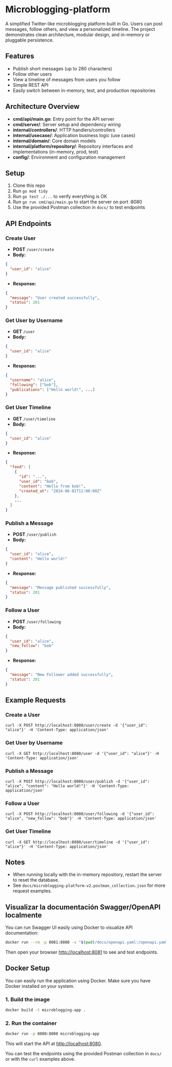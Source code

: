# Microblogging-platform

A simplified Twitter-like microblogging platform built in Go. Users can post messages, follow others, and view a personalized timeline. The project demonstrates clean architecture, modular design, and in-memory or pluggable persistence.

## Features
- Publish short messages (up to 280 characters)
- Follow other users
- View a timeline of messages from users you follow
- Simple REST API
- Easily switch between in-memory, test, and production repositories

## Architecture Overview
- **cmd/api/main.go**: Entry point for the API server
- **cmd/server/**: Server setup and dependency wiring
- **internal/controllers/**: HTTP handlers/controllers
- **internal/usecase/**: Application business logic (use cases)
- **internal/domain/**: Core domain models
- **internal/platform/repository/**: Repository interfaces and implementations (in-memory, prod, test)
- **config/**: Environment and configuration management

## Setup
1. Clone this repo
2. Run `go mod tidy`
3. Run `go test ./...` to verify everything is OK
4. Run `go run cmd/api/main.go` to start the server on port :8080
5. Use the provided Postman collection in `docs/` to test endpoints

## API Endpoints

### Create User
- **POST** `/user/create`
- **Body:**
```json
{
  "user_id": "alice"
}
```
- **Response:**
```json
{
  "message": "User created successfully",
  "status": 201
}
```

### Get User by Username
- **GET** `/user`
- **Body:**
```json
{
  "user_id": "alice"
}
```
- **Response:**
```json
{
  "username": "alice",
  "following": ["bob"],
  "publications": ["Hello world!", ...]
}
```

### Get User Timeline
- **GET** `/user/timeline`
- **Body:**
```json
{
  "user_id": "alice"
}
```
- **Response:**
```json
{
  "feed": [
    {
      "id": "...",
      "user_id": "bob",
      "content": "Hello from bob!",
      "created_at": "2024-06-01T12:00:00Z"
    },
    ...
  ]
}
```

### Publish a Message
- **POST** `/user/publish`
- **Body:**
```json
{
  "user_id": "alice",
  "content": "Hello world!"
}
```
- **Response:**
```json
{
  "message": "Message published successfully",
  "status": 201
}
```

### Follow a User
- **POST** `/user/following`
- **Body:**
```json
{
  "user_id": "alice",
  "new_follow": "bob"
}
```
- **Response:**
```json
{
  "message": "New Follower added successfully",
  "status": 201
}
```

## Example Requests

### Create a User
```
curl -X POST http://localhost:8080/user/create -d '{"user_id": "alice"}' -H 'Content-Type: application/json'
```

### Get User by Username
```
curl -X GET http://localhost:8080/user -d '{"user_id": "alice"}' -H 'Content-Type: application/json'
```

### Publish a Message
```
curl -X POST http://localhost:8080/user/publish -d '{"user_id": "alice", "content": "Hello world!"}' -H 'Content-Type: application/json'
```

### Follow a User
```
curl -X POST http://localhost:8080/user/following -d '{"user_id": "alice", "new_follow": "bob"}' -H 'Content-Type: application/json'
```

### Get User Timeline
```
curl -X GET http://localhost:8080/user/timeline -d '{"user_id": "alice"}' -H 'Content-Type: application/json'
```

## Notes
- When running locally with the in-memory repository, restart the server to reset the database.
- See `docs/microblogging-platform-v2.postman_collection.json` for more request examples.

## Visualizar la documentación Swagger/OpenAPI localmente

You can run Swagger UI easily using Docker to visualize API documentation:

```bash
docker run --rm -p 8081:8080 -v "$(pwd)/docs/openapi.yaml:/openapi.yaml" -e SWAGGER_JSON=/openapi.yaml swaggerapi/swagger-ui
```

Then open your browser [http://localhost:8081](http://localhost:8081) to see and test endpoints.

## Docker Setup

You can easily run the application using Docker. Make sure you have Docker installed on your system.

### 1. Build the image

```bash
docker build -t microblogging-app .
```

### 2. Run the container

```bash
docker run -p 8080:8080 microblogging-app
```

This will start the API at [http://localhost:8080](http://localhost:8080).

You can test the endpoints using the provided Postman collection in `docs/` or with the `curl` examples above.




